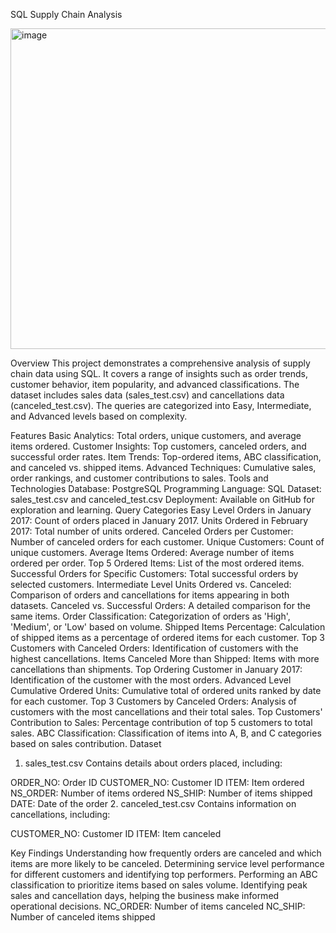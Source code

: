 SQL Supply Chain Analysis

<img width="2600" height="513" alt="image" src="https://github.com/user-attachments/assets/c6f6c0c9-570c-418c-8a3c-b7fa291d530c" />

Overview
This project demonstrates a comprehensive analysis of supply chain data using SQL. It covers a range of insights such as order trends, customer behavior, item popularity, and advanced classifications. The dataset includes sales data (sales_test.csv) and cancellations data (canceled_test.csv). The queries are categorized into Easy, Intermediate, and Advanced levels based on complexity.

Features
Basic Analytics: Total orders, unique customers, and average items ordered.
Customer Insights: Top customers, canceled orders, and successful order rates.
Item Trends: Top-ordered items, ABC classification, and canceled vs. shipped items.
Advanced Techniques: Cumulative sales, order rankings, and customer contributions to sales.
Tools and Technologies
Database: PostgreSQL
Programming Language: SQL
Dataset: sales_test.csv and canceled_test.csv
Deployment: Available on GitHub for exploration and learning.
Query Categories
Easy Level
Orders in January 2017: Count of orders placed in January 2017.
Units Ordered in February 2017: Total number of units ordered.
Canceled Orders per Customer: Number of canceled orders for each customer.
Unique Customers: Count of unique customers.
Average Items Ordered: Average number of items ordered per order.
Top 5 Ordered Items: List of the most ordered items.
Successful Orders for Specific Customers: Total successful orders by selected customers.
Intermediate Level
Units Ordered vs. Canceled: Comparison of orders and cancellations for items appearing in both datasets.
Canceled vs. Successful Orders: A detailed comparison for the same items.
Order Classification: Categorization of orders as 'High', 'Medium', or 'Low' based on volume.
Shipped Items Percentage: Calculation of shipped items as a percentage of ordered items for each customer.
Top 3 Customers with Canceled Orders: Identification of customers with the highest cancellations.
Items Canceled More than Shipped: Items with more cancellations than shipments.
Top Ordering Customer in January 2017: Identification of the customer with the most orders.
Advanced Level
Cumulative Ordered Units: Cumulative total of ordered units ranked by date for each customer.
Top 3 Customers by Canceled Orders: Analysis of customers with the most cancellations and their total sales.
Top Customers' Contribution to Sales: Percentage contribution of top 5 customers to total sales.
ABC Classification: Classification of items into A, B, and C categories based on sales contribution.
Dataset
1. sales_test.csv
Contains details about orders placed, including:

ORDER_NO: Order ID
CUSTOMER_NO: Customer ID
ITEM: Item ordered
NS_ORDER: Number of items ordered
NS_SHIP: Number of items shipped
DATE: Date of the order
2. canceled_test.csv
Contains information on cancellations, including:

CUSTOMER_NO: Customer ID
ITEM: Item canceled

Key Findings
Understanding how frequently orders are canceled and which items are more likely to be canceled.
Determining service level performance for different customers and identifying top performers.
Performing an ABC classification to prioritize items based on sales volume.
Identifying peak sales and cancellation days, helping the business make informed operational decisions.
NC_ORDER: Number of items canceled
NC_SHIP: Number of canceled items shipped

